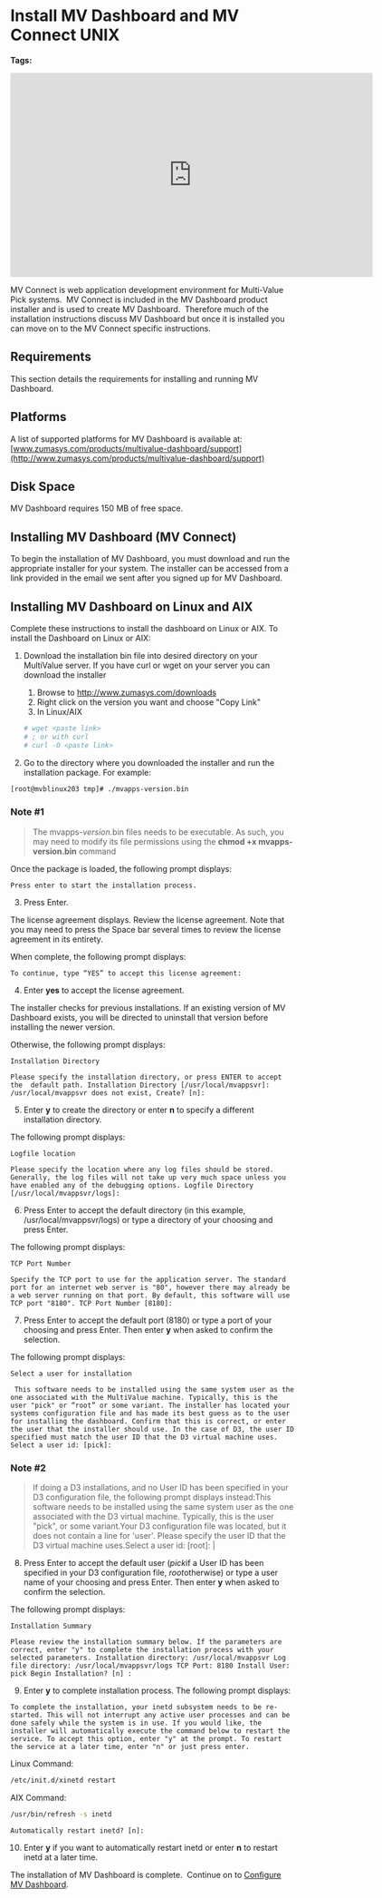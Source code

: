 # Install MV Dashboard and MV Connect UNIX

<PageHeader />

**Tags:**
<badge text='connect' vertical='middle' />
<badge text='dashboard' vertical='middle' />
<badge text='mvdashboard' vertical='middle' />
<badge text='mvconnect' vertical='middle' />

<iframe width="640" height="360" src="https://www.youtube.com/embed/qUA49EaLvC8" frameborder="0" allow="accelerometer; autoplay; encrypted-media; gyroscope; picture-in-picture" allowfullscreen></iframe>

MV Connect is web application development environment for Multi-Value Pick systems.  MV Connect is included in the MV Dashboard product installer and is used to create MV Dashboard.  Therefore much of the installation instructions discuss MV Dashboard but once it is installed you can move on to the MV Connect specific instructions.

## Requirements

This section details the requirements for installing and running MV Dashboard.

## Platforms

A list of supported platforms for MV Dashboard is available at: [www.zumasys.com/products/multivalue-dashboard/support](http://www.zumasys.com/products/multivalue-dashboard/support)

## Disk Space

MV Dashboard requires 150 MB of free space.

## Installing MV Dashboard (MV Connect)

To begin the installation of MV Dashboard, you must download and run the appropriate installer for your system. The installer can be accessed from a link provided in the email we sent after you signed up for MV Dashboard.

## Installing MV Dashboard on Linux and AIX

Complete these instructions to install the dashboard on Linux or AIX. To install the Dashboard on Linux or AIX:

1. Download the installation bin file into desired directory on your MultiValue server.  If you have curl or wget on your server you can download the installer
   1. Browse to http://www.zumasys.com/downloads
   2. Right click on the version you want and choose "Copy Link"
   3. In Linux/AIX

   ```bash
   # wget <paste link>
   # ; or with curl
   # curl -O <paste link>
2. Go to the directory where you downloaded the installer and run the installation package. For example:

```bash
[root@mvblinux203 tmp]# ./mvapps-version.bin
```

### Note #1

>The mvapps-*version*.bin files needs to be executable. As such, you may need to modify its file permissions using the **chmod +x mvapps-version.bin** command  

Once the package is loaded, the following prompt displays:

```
Press enter to start the installation process.
```

3. Press Enter.

The license agreement displays. Review the license agreement. Note that you may need to press the Space bar several times to review the license agreement in its entirety.

When complete, the following prompt displays:

```
To continue, type “YES” to accept this license agreement:
```

4. Enter **yes** to accept the license agreement.

The installer checks for previous installations. If an existing version of MV Dashboard exists, you will be directed to uninstall that version before installing the newer version.

Otherwise, the following prompt displays:

```
Installation Directory

Please specify the installation directory, or press ENTER to accept the  default path. Installation Directory [/usr/local/mvappsvr]: /usr/local/mvappsvr does not exist, Create? [n]:
```

5. Enter **y** to create the directory or enter **n** to specify a different installation directory.

The following prompt displays:

```
Logfile location

Please specify the location where any log files should be stored. Generally, the log files will not take up very much space unless you have enabled any of the debugging options. Logfile Directory [/usr/local/mvappsvr/logs]:
```

6. Press Enter to accept the default directory (in this example, /usr/local/mvappsvr/logs) or type a directory of your choosing and press Enter.

The following prompt displays:

```
TCP Port Number

Specify the TCP port to use for the application server. The standard port for an internet web server is "80", however there may already be a web server running on that port. By default, this software will use TCP port "8180". TCP Port Number [8180]:
```

7. Press Enter to accept the default port (8180) or type a port of your choosing and press Enter. Then enter **y** when asked to confirm the selection.

The following prompt displays:

```
Select a user for installation

 This software needs to be installed using the same system user as the one associated with the MultiValue machine. Typically, this is the user "pick" or “root” or some variant. The installer has located your systems configuration file and has made its best guess as to the user for installing the dashboard. Confirm that this is correct, or enter the user that the installer should use. In the case of D3, the user ID specified must match the user ID that the D3 virtual machine uses. Select a user id: [pick]:
```

### Note #2

>If doing a D3 installations, and no User ID has been specified in your D3 configuration file, the following prompt displays instead:This software needs to be installed using the same system user as the one associated with the D3 virtual machine. Typically, this is the user "pick", or some variant.Your D3 configuration file was located, but it does not contain a line for 'user'. Please specify the user ID that the D3 virtual machine uses.Select a user id: [root]: |

8. Press Enter to accept the default user (*pick*if a User ID has been specified in your D3 configuration file, *root*otherwise) or type a user name of your choosing and press Enter. Then enter **y** when asked to confirm the selection.

The following prompt displays:

```
Installation Summary

Please review the installation summary below. If the parameters are correct, enter "y" to complete the installation process with your selected parameters. Installation directory: /usr/local/mvappsvr Log file directory: /usr/local/mvappsvr/logs TCP Port: 8180 Install User: pick Begin Installation? [n] :
```

9. Enter **y** to complete installation process. The following prompt displays:

```
To complete the installation, your inetd subsystem needs to be re-started. This will not interrupt any active user processes and can be done safely while the system is in use. If you would like, the installer will automatically execute the command below to restart the service. To accept this option, enter "y" at the prompt. To restart the service at a later time, enter "n" or just press enter.
```

Linux Command:

```bash
/etc/init.d/xinetd restart
```

AIX Command:

```bash
/usr/bin/refresh -s inetd
```

```
Automatically restart inetd? [n]:
```

10. Enter **y** if you want to automatically restart inetd or enter **n** to restart inetd at a later time.

The installation of MV Dashboard is complete.  Continue on to [Configure MV Dashboard](./../../configuration/README.md).

<PageFooter />
